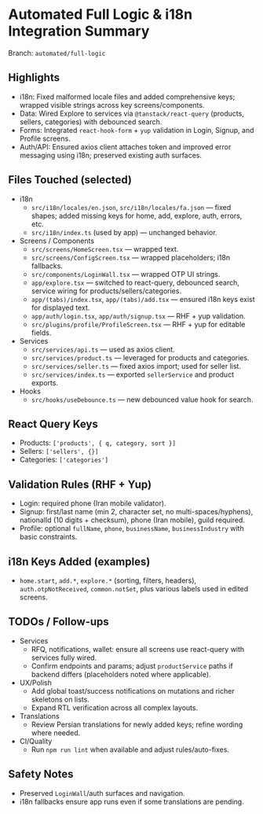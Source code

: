 # Automated Full Logic & i18n Integration Summary

Branch: `automated/full-logic`

## Highlights
- i18n: Fixed malformed locale files and added comprehensive keys; wrapped visible strings across key screens/components.
- Data: Wired Explore to services via `@tanstack/react-query` (products, sellers, categories) with debounced search.
- Forms: Integrated `react-hook-form` + `yup` validation in Login, Signup, and Profile screens.
- Auth/API: Ensured axios client attaches token and improved error messaging using i18n; preserved existing auth surfaces.

## Files Touched (selected)
- i18n
  - `src/i18n/locales/en.json`, `src/i18n/locales/fa.json` — fixed shapes; added missing keys for home, add, explore, auth, errors, etc.
  - `src/i18n/index.ts` (used by app) — unchanged behavior.
- Screens / Components
  - `src/screens/HomeScreen.tsx` — wrapped text.
  - `src/screens/ConfigScreen.tsx` — wrapped placeholders; i18n fallbacks.
  - `src/components/LoginWall.tsx` — wrapped OTP UI strings.
  - `app/explore.tsx` — switched to react-query, debounced search, service wiring for products/sellers/categories.
  - `app/(tabs)/index.tsx`, `app/(tabs)/add.tsx` — ensured i18n keys exist for displayed text.
  - `app/auth/login.tsx`, `app/auth/signup.tsx` — RHF + yup validation.
  - `src/plugins/profile/ProfileScreen.tsx` — RHF + yup for editable fields.
- Services
  - `src/services/api.ts` — used as axios client.
  - `src/services/product.ts` — leveraged for products and categories.
  - `src/services/seller.ts` — fixed axios import; used for seller list.
  - `src/services/index.ts` — exported `sellerService` and product exports.
- Hooks
  - `src/hooks/useDebounce.ts` — new debounced value hook for search.

## React Query Keys
- Products: `['products', { q, category, sort }]`
- Sellers: `['sellers', {}]`
- Categories: `['categories']`

## Validation Rules (RHF + Yup)
- Login: required phone (Iran mobile validator).
- Signup: first/last name (min 2, character set, no multi-spaces/hyphens), nationalId (10 digits + checksum), phone (Iran mobile), guild required.
- Profile: optional `fullName`, `phone`, `businessName`, `businessIndustry` with basic constraints.

## i18n Keys Added (examples)
- `home.start`, `add.*`, `explore.*` (sorting, filters, headers), `auth.otpNotReceived`, `common.notSet`, plus various labels used in edited screens.

## TODOs / Follow-ups
- Services
  - RFQ, notifications, wallet: ensure all screens use react-query with services fully wired.
  - Confirm endpoints and params; adjust `productService` paths if backend differs (placeholders noted where applicable).
- UX/Polish
  - Add global toast/success notifications on mutations and richer skeletons on lists.
  - Expand RTL verification across all complex layouts.
- Translations
  - Review Persian translations for newly added keys; refine wording where needed.
- CI/Quality
  - Run `npm run lint` when available and adjust rules/auto-fixes.

## Safety Notes
- Preserved `LoginWall`/auth surfaces and navigation.
- i18n fallbacks ensure app runs even if some translations are pending.


